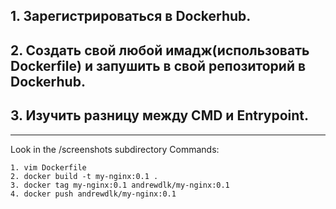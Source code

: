 ## 1. Зарегистрироваться в Dockerhub.
## 2. Создать свой любой имадж(использовать Dockerfile) и запушить в свой репозиторий в Dockerhub.
## 3. Изучить разницу между CMD и Entrypoint.

__________

 Look in the /screenshots subdirectory
 Commands: 
``` 
1. vim Dockerfile
2. docker build -t my-nginx:0.1 .
3. docker tag my-nginx:0.1 andrewdlk/my-nginx:0.1
4. docker push andrewdlk/my-nginx:0.1
```

